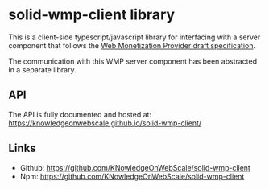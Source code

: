 # solid-wmp-client library

This is a client-side typescript/javascript library for interfacing with a server component that follows the [Web Monetization Provider draft specification](/solid-web-monetization/specs.html).

The communication with this WMP server component has been abstracted in a separate library.

## API

The API is fully documented and hosted at: https://knowledgeonwebscale.github.io/solid-wmp-client/

## Links

* Github: https://github.com/KNowledgeOnWebScale/solid-wmp-client
* Npm: https://github.com/KNowledgeOnWebScale/solid-wmp-client